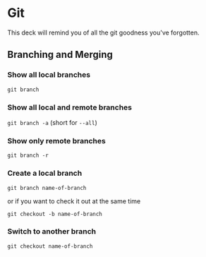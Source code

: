 Git
===

This deck will remind you of all the git goodness you've forgotten.

## Branching and Merging

### Show all local branches

`git branch`

### Show all local and remote branches

`git branch -a` (short for `--all`)

### Show only remote branches

`git branch -r`

### Create a local branch

`git branch name-of-branch`

or if you want to check it out at the same time

`git checkout -b name-of-branch`

### Switch to another branch

`git checkout name-of-branch`

